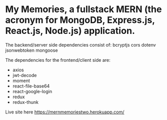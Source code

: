 # My Memories, a fullstack MERN (the acronym for MongoDB, Express.js, React.js, Node.js) application.

The backend/server side dependencies consist of:
bcryptjs
cors
dotenv
jsonwebtoken
mongoose

The dependencies for the frontend/client side are:
  * axios
  * jwt-decode
  * moment
  * react-file-base64
  * react-google-login
  * redux
  * redux-thunk

Live site here https://mernmemoriestwo.herokuapp.com/
